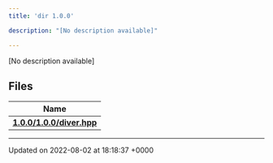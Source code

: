 ```yaml
---
title: 'dir 1.0.0'

description: "[No description available]"

---
```







[No description available]

## Files

| Name           |
| -------------- |
| **[1.0.0/1.0.0/diver.hpp](/documentation/code/colliderbit_development/files/1_80_80_2diver_8hpp/#file-1.0.0/diver.hpp)**  |






-------------------------------

Updated on 2022-08-02 at 18:18:37 +0000
